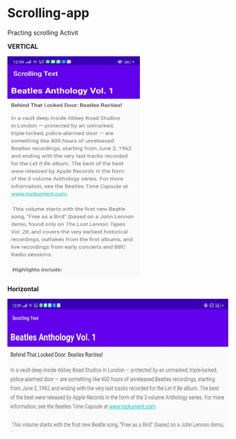 # Scrolling-app
Practing scrolling Activit

**VERTICAL**


<img src="img/WhatsApp%20Image%202020-09-22%20at%2012.09.34%20PM%20(1).jpeg" width="300" height="500">


**Horizontal**



<img src="img/WhatsApp Image 2020-09-22 at 12.09.34 PM.jpeg" width="500" height="300">
